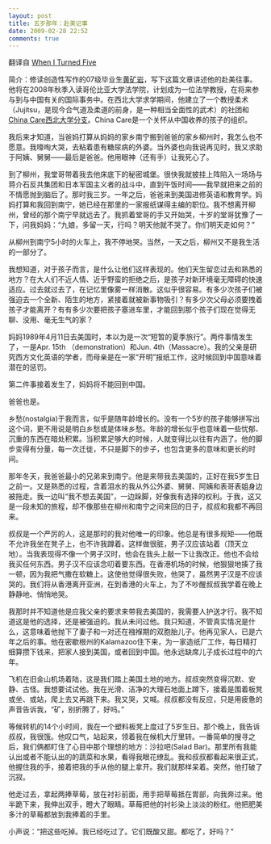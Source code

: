 ```yaml
---
layout: post
title: 五岁那年：赴美记事
date: 2009-02-28 22:52
comments: true
---
```

翻译自 <a href="http://www.wcas.northwestern.edu/alumni/crosscurrents/2007-fall-winter/articles/five.html">When I Turned Five</a>

简介：修读创造性写作的07级毕业生<a href="http://www.facebook.com/kuangyan">黄矿岩</a>，写下这篇文章讲述他的赴美往事。他将在2008年秋季入读哥伦比亚大学法学院，计划成为一位法学教授，在将来参与到与中国有关的国际事务中。在西北大学求学期间，他建立了一个教授柔术（Jujitsu，是现今合气道及柔道的前身，是一种相当全面性的武术）的社团和<a href="http://groups.northwestern.edu/chinacare/"> China Care西北大学分支</a>。China Care是一个关怀从中国收养的孩子的组织。

我后来才知道，当爸妈打算从妈妈的家乡南宁搬到爸爸的家乡柳州时，我怎么也不愿意。我嚎啕大哭，去粘着患有糖尿病的外婆。当外婆也向我说再见时，我又求助于阿姨、舅舅——最后是爸爸。他用眼神（还有手）让我死心了。

到了柳州，我堂哥带着我去他床底下的秘密城堡。很快我就披挂上阵陷入一场场与蒋介石反共集团和日本军国主义者的战斗中，直到午饭时间——我早就把来之前的不情愿抛到脑后了。那时我三岁。一年之后，爸爸来到美国进修英语和教育学。妈妈打算和我回到南宁，她已经在那里的一家报纸谋得主编的职位。我不想离开柳州，曾经的那个南宁早就远去了。我抓着堂哥的手又开始哭，十岁的堂哥犹豫了一下，问我妈妈：“九娘，多留一天，行吗？明天他就不哭了。你们明天走如何？”

从柳州到南宁5小时的火车上，我不停地哭。当然，一天之后，柳州又不是我生活的一部分了。

我想知道，对于孩子而言，是什么让他们这样表现的。他们天生留恋过去和熟悉的地方？在大人们不近人情、近乎野蛮的拒绝之后，是孩子对新环境毫无障碍的快速适应。过去就过去了，在记忆里像雾一样消散。这似乎很容易。有多少次孩子们被强迫去一个全新、陌生的地方，紧接着就被新事物吸引？有多少次父母必须要拽着孩子才能离开？有有多少次要把孩子塞进车里，才能回到那个孩子们现在觉得无聊、没用、毫无生气的家？

妈妈1989年4月11日去美国时，本以为是一次“短暂的夏季旅行”。两件事情发生了，一是Apr. 15th （demonstration）和Jun. 4th（Massacre）。我的父亲是研究西方文化英语的学者，而母亲是在一家“开明”报纸工作，这时候回到中国意味着潜在的惩罚。

第二件事接着发生了，妈妈将不能回到中国。

爸爸也是。

乡愁(nostalgia)于我而言，似乎是随年龄增长的。没有一个5岁的孩子能够拼写出这个词，更不用说是明白乡愁或是体味乡愁。年龄的增长似乎也意味着一些忧郁、沉重的东西在暗处积累。当积累足够大的时候，人就变得比以往有内涵了。他的脚步变得有分量，每一次迁徙，不只是脚下的步子，也包含更多的意味和更长的时间。

那年冬天，我爸爸最小的兄弟来到南宁。他是来带我去美国的，正好在我5岁生日之前一。又是熟悉的过程，含着泪水的我从外公外婆、舅舅、阿姨和表哥表姐身边被拖走。我一边叫“我不想去美国”，一边跺脚，好像我有选择的权利。于我，这又是一段未知的旅程，却不像那些在柳州和南宁之间来回的日子，叔叔和我都不再回来。

叔叔是一个严厉的人，这是那时的我对他唯一的印象。他总是有很多规矩——他既不允许我坐在凳子上，也不许我蹲着。这样做很脏，男子汉应该站着（顶天立地）。当我表现得不像一个男子汉时，他会在我头上敲一下让我改正。他也不会给我买任何东西。男子汉不应该念叨着要东西。在香港机场的时候，他狠狠地揍了我一顿，因为我把气撒在软糖上。这使他觉得很失败，他哭了，虽然男子汉是不应该哭的。我们将从香港离开亚洲，在到香港的火车上，为了不吵醒叔叔我学着在晚上静静地、悄悄地哭。

我那时并不知道他是应我父亲的要求来带我去美国的，我需要人护送才行。我不知道这是他的选择，还是被强迫的。我从未问过他。我只知道，不管真实情况是什么，这意味着他抛下了妻子和一对还在襁褓期的双胞胎儿子。他再见家人，已是六年之后的事。他在密歇根州的Kalamazoo住下来，为一家造纸厂工作，每日精打细算攒下钱来，把家人接到美国，或者回到中国。他永远缺席儿子成长过程中的六年。

飞机在旧金山机场着陆，这是我们踏上美国土地的地方。叔叔突然变得沉默、安静、古怪。我想要试试他。我在光滑、洁净的大理石地面上蹲下，接着是围着板凳或坐、或站，爬上去又再跳下来。我又哭，又喊。叔叔都没有反应，只是用疲惫的声音告诉我，“矿，别折腾了，好吗。”

等候转机的14个小时间，我在一个塑料板凳上度过了5岁生日。那个晚上，我告诉叔叔，我很饿。他叹口气，站起来，领着我在候机大厅里转。一番简单的搜寻之后，我们俩都盯住了心目中那个理想的地方：沙拉吧(Salad Bar)。那里所有我能认出或者不能认出的的蔬菜和水果，看得我眼花缭乱。我和叔叔都看起来很正式，他握住我的手，接着把我的手从他的腿上拿开。我们就那样呆着。突然，他打破了沉寂。

他走过去，拿起两捧草莓，放在衬衫前面，用手把草莓抵在胃部，向我奔过来。他半跪下来，我伸出双手，瞪大了眼睛。草莓把他的衬衫染上淡淡的粉红。他把肥美多汁的草莓都放到我捧着的手里。

小声说：“把这些吃掉。我已经吃过了。它们既酸又甜。都吃了，好吗？”
